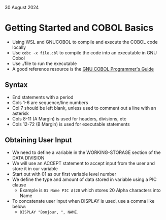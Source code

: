 30 August 2024

# Getting Started and COBOL Basics

- Using WSL and GNUCOBOL to compile and execute the COBOL code locally
- Use ``cobc -x file.cbl`` to compile the code into an executable in GNU Cobol
- Use ./file to run the executable
- A good reference resource is the [GNU COBOL Programmer's Guide](https://gnucobol.sourceforge.io/HTML/gnucobpg.html)

## Syntax

- End statements with a period
- Cols 1-6 are sequence/line numbers
- Col 7 should be left blank, unless used to comment out a line with an asterisk
- Cols 8-11 (A Margin) is used for headers, divisions, etc
- Cols 12-72 (B Margin) is used for executable statements

## Obtaining User Input

- We need to define a variable in the WORKING-STORAGE section of the DATA DIVISION
- We will use an ACCEPT statement to accept input from the user and store it in our variable
- Start out with 01 as our first variable level number
- We define the type and amount of data stored in variable using a PIC clause
  - Example is ``01 Name PIC A(20`` which stores 20 Alpha characters into Name
- To concatenate user input when DISPLAY is used, use a comma like below:
  - ``DISPLAY "Bonjour, ", NAME.``
